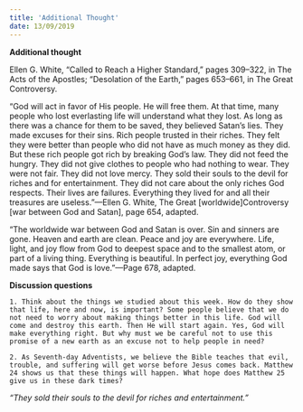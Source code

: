 ```yaml
---
title: 'Additional Thought'
date: 13/09/2019
---
```


**Additional thought**

Ellen G. White, “Called to Reach a Higher Standard,” pages 309–322, in The Acts of the Apostles; “Desolation of the Earth,” pages 653–661, in The Great Controversy. 

“God will act in favor of His people. He will free them. At that time, many people who lost everlasting life will understand what they lost. As long as there was a chance for them to be saved, they believed Satan’s lies. They made excuses for their sins. Rich people trusted in their riches. They felt they were better than people who did not have as much money as they did. But these rich people got rich by breaking God’s law. They did not feed the hungry. They did not give clothes to people who had nothing to wear. They were not fair. They did not love mercy. They sold their souls to the devil for riches and for entertainment. They did not care about the only riches God respects. Their lives are failures. Everything they lived for and all their treasures are useless.”—Ellen G. White, The Great [worldwide]Controversy [war between God and Satan], page 654, adapted.

“The worldwide war between God and Satan is over. Sin and sinners are gone. Heaven and earth are clean. Peace and joy are everywhere. Life, light, and joy flow from God to deepest space and to the smallest atom, or part of a living thing. Everything is beautiful. In perfect joy, everything God made says that God is love.”—Page 678, adapted. 

**Discussion questions**

`1. Think about the things we studied about this week. How do they show that life, here and now, is important? Some people believe that we do not need to worry about making things better in this life. God will come and destroy this earth. Then He will start again. Yes, God will make everything right. But why must we be careful not to use this promise of a new earth as an excuse not to help people in need?`

`2. As Seventh-day Adventists, we believe the Bible teaches that evil, trouble, and suffering will get worse before Jesus comes back. Matthew 24 shows us that these things will happen. What hope does Matthew 25 give us in these dark times?`

*“They sold their souls to the devil for riches and entertainment.”*